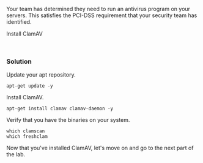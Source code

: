 Your team has determined they need to run an antivirus program on your servers. This satisfies the PCI-DSS requirement that your security team has identified.

Install ClamAV

<br>

### Solution



Update your apt repository.

```plain
apt-get update -y
```

Install ClamAV.

```plain
apt-get install clamav clamav-daemon -y
```

Verify that you have the binaries on your system.

```plain
which clamscan
which freshclam
```

Now that you've installed ClamAV, let's move on and go to the next part of the lab.

